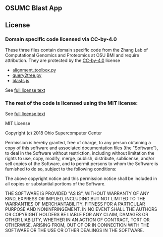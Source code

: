 ## OSUMC Blast App


## License

### Domain specific code licensed via CC-by-4.0

These three files contain domain specific code from the Zhang Lab of Computational Genomics and Proteomics at OSU BMI and require attribution. They are protected by the [CC-by-4.0](https://creativecommons.org/licenses/by/4.0/) license 
- [alignment_toolbox.py](jobs/blast/alignment_toolbox.py)
- [query2tree.py](jobs/blast/query2tree.py)
- [blasts.js](app/assets/javascripts/blasts.js)

See [full license text](LICENSE_CC_BY_4.0)

### The rest of the code is licensed using the MIT license:

See [full license text](LICENSE_MIT)

MIT License

Copyright (c) 2018 Ohio Supercomputer Center

Permission is hereby granted, free of charge, to any person obtaining a copy
of this software and associated documentation files (the "Software"), to deal
in the Software without restriction, including without limitation the rights
to use, copy, modify, merge, publish, distribute, sublicense, and/or sell
copies of the Software, and to permit persons to whom the Software is
furnished to do so, subject to the following conditions:

The above copyright notice and this permission notice shall be included in all
copies or substantial portions of the Software.

THE SOFTWARE IS PROVIDED "AS IS", WITHOUT WARRANTY OF ANY KIND, EXPRESS OR
IMPLIED, INCLUDING BUT NOT LIMITED TO THE WARRANTIES OF MERCHANTABILITY,
FITNESS FOR A PARTICULAR PURPOSE AND NONINFRINGEMENT. IN NO EVENT SHALL THE
AUTHORS OR COPYRIGHT HOLDERS BE LIABLE FOR ANY CLAIM, DAMAGES OR OTHER
LIABILITY, WHETHER IN AN ACTION OF CONTRACT, TORT OR OTHERWISE, ARISING FROM,
OUT OF OR IN CONNECTION WITH THE SOFTWARE OR THE USE OR OTHER DEALINGS IN THE
SOFTWARE.
